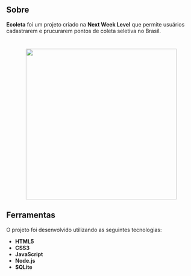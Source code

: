 ## Sobre
 **Ecoleta** foi um projeto criado na **Next Week Level** que permite usuários cadastrarem e prucurarem pontos de coleta seletiva no Brasil.


<h1 align="center" >
    <img src="https://i.imgur.com/lsmoEYP.png" height="400px">
    <br>
    
</h1>

## Ferramentas

O projeto foi desenvolvido utilizando as seguintes tecnologias:

- **HTML5**
- **CSS3**
- **JavaScript**
- **Node.js**
- **SQLite**
